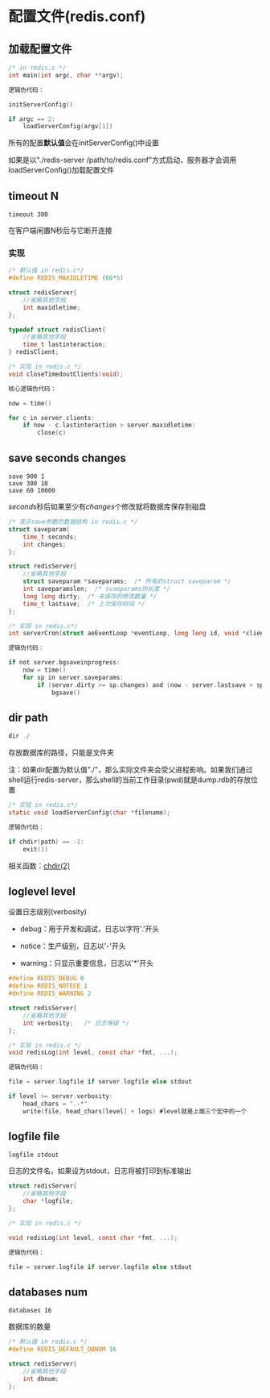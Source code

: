 # 配置文件(redis.conf)

## 加载配置文件

```c
/* in redis.c */
int main(int argc, char **argv);

逻辑伪代码：

initServerConfig()

if argc == 2:
    loadServerConfig(argv[1])
```

所有的配置**默认值**会在initServerConfig()中设置  

如果是以"./redis-server /path/to/redis.conf"方式启动，服务器才会调用loadServerConfig()加载配置文件

## timeout N

```redis
timeout 300
```

在客户端闲置N秒后与它断开连接

### 实现

```c
/* 默认值 in redis.c*/
#define REDIS_MAXIDLETIME (60*5)

struct redisServer{
    //省略其他字段
    int maxidletime;
};

typedef struct redisClient{
    //省略其他字段
    time_t lastinteraction;
} redisClient;
```

```c
/* 实现 in redis.c */
void closeTimedoutClients(void);

核心逻辑伪代码：

now = time()

for c in server.clients:
    if now - c.lastinteraction > server.maxidletime:
        close(c)
```

## save seconds changes

```redis
save 900 1  
save 300 10  
save 60 10000  
```

*seconds*秒后如果至少有*changes*个修改就将数据库保存到磁盘

```c
/* 表示save参数的数据结构 in redis.c */
struct saveparam{
    time_t seconds;
    int changes;
};

struct redisServer{
    //省略其他字段
    struct saveparam *saveparams;  /* 所有的struct saveparam */
    int saveparamslen;  /* svaeparams的长度 */
    long long dirty;  /* 未保存的修改数量 */
    time_t lastsave;  /* 上次保存时间 */
};
```

```c
/* 实现 in redis.c*/
int serverCron(struct aeEventLoop *eventLoop, long long id, void *clientData);

逻辑伪代码：

if not server.bgsaveinprogress:
    now = time()
    for sp in server.saveparams:
        if (server.dirty >= sp.changes) and (now - server.lastsave > sp.seconds):
            bgsave()
```

## dir path

```c
dir ./
```

存放数据库的路径，只能是文件夹  

注：如果dir配置为默认值"./"，那么实际文件夹会受父进程影响。如果我们通过shell运行redis-server，那么shell的当前工作目录(pwd)就是dump.rdb的存放位置

```c
/* 实现 in redis.c*/
static void loadServerConfig(char *filename);

逻辑伪代码：

if chdir(path) == -1:
    exit(1)
```

相关函数：[chdir(2)](http://man7.org/linux/man-pages/man2/chdir.2.html)

## loglevel level

设置日志级别(verbosity)

* debug：用于开发和调试，日志以字符'.'开头

* notice：生产级别，日志以'-'开头

* warning：只显示重要信息，日志以'*'开头

```c
#define REDIS_DEBUG 0
#define REDIS_NOTECE 1
#define REDIS_WARNING 2

struct redisServer{
    //省略其他字段
    int verbosity;   /* 日志等级 */
};
```

```c
/* 实现 in redis.c */
void redisLog(int level, const char *fmt, ...);

逻辑伪代码：

file = server.logfile if server.logfile else stdout

if level >= server.verbosity:
    head_chars = ".-*"
    write(file, head_chars[level] + logs) #level就是上面三个宏中的一个
```

## logfile file

```redis
logfile stdout
```

日志的文件名，如果设为stdout，日志将被打印到标准输出

```c
struct redisServer{
    //省略其他字段
    char *logfile;
};
```

```c
/* 实现 in redis.c */

void redisLog(int level, const char *fmt, ...);

逻辑伪代码：

file = server.logfile if server.logfile else stdout
```

## databases num

```redis
databases 16
```

数据库的数量

```c
/* 默认值 in redis.c */
#define REDIS_DEFAULT_DBNUM 16

struct redisServer{
    //省略其他字段
    int dbnum;
};
```